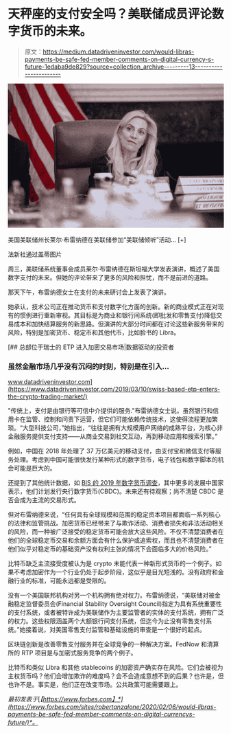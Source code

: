 # 天秤座的支付安全吗？美联储成员评论数字货币的未来。

> 原文：<https://medium.datadriveninvestor.com/would-libras-payments-be-safe-fed-member-comments-on-digital-currency-s-future-1edaba9de829?source=collection_archive---------13----------------------->

![](img/1454ae4cdf33544d3e051570c0a4de65.png)

美国美联储州长莱尔·布雷纳德在美联储参加“美联储倾听”活动… [+]

法新社通过盖蒂图片

周三，美联储系统董事会成员莱尔·布雷纳德在斯坦福大学发表演讲，概述了美国数字支付的未来。但她的评论带来了更多的风险和担忧，而不是前进的道路。

那天下午，布雷纳德女士在支付的未来研讨会上发表了演讲。

她承认，技术公司正在推动货币和支付数字化方面的创新。新的商业模式正在对现有的惯例进行重新审视。其目标是为商业和银行间系统(即批发和零售支付)降低交易成本和加快结算服务的新思路。但演讲的大部分时间都在讨论这些新服务带来的风险，特别是加密货币、稳定币和其他代币，比如脸书的 Libra。

[](https://www.datadriveninvestor.com/2019/03/10/swiss-based-etp-enters-the-crypto-trading-market/) [## 总部位于瑞士的 ETP 进入加密交易市场|数据驱动的投资者

### 虽然金融市场几乎没有沉闷的时刻，特别是在引入…

www.datadriveninvestor.com](https://www.datadriveninvestor.com/2019/03/10/swiss-based-etp-enters-the-crypto-trading-market/) 

"传统上，支付是由银行等可信中介提供的服务."布雷纳德女士说。虽然银行和信用卡在监管、控制和问责下运营，但它们可能依赖传统技术，这使得流程更加繁琐。“大型科技公司，”她指出，“往往是拥有大规模用户网络的成熟平台，为核心非金融服务提供支付支持——从商业交易到社交互动，再到移动应用和搜索引擎。”

例如，中国在 2018 年处理了 37 万亿美元的移动支付，由支付宝和微信支付等服务处理。考虑到中国可能很快发行某种形式的数字货币，电子钱包和数字脚本的机会可能是巨大的。

还提到了其他统计数据，如 [BIS 的 2019 年数字货币调查](https://www.forbes.com/sites/robertanzalone/2020/01/26/bis-survey-suggests-that-developing-economies-could-issue-digital-currencies/#ad55d902a083)，其中更多的发展中国家表示，他们计划发行央行数字货币(CBDC)。未来还有待观察；尚不清楚 CBDC 是否会成为主流的交易形式。

但对布雷纳德来说，“任何具有全球规模和范围的稳定资本项目都面临一系列核心的法律和监管挑战。加密货币已经带来了与欺诈活动、消费者损失和非法活动相关的风险，而一种被广泛接受的稳定货币可能会放大这些风险。不仅不清楚消费者在他们的全球稳定币交易和余额方面会有什么保护或追索权，而且也不清楚消费者在他们似乎对稳定币的基础资产没有权利主张的情况下会面临多大的价格风险。”

比特币缺乏主流接受度被认为是 crypto 未能代表一种新形式货币的一个例子。如果不考虑加密作为一个行业仍处于起步阶段，这似乎是目光短浅的。没有政府和金融行业的标准，可能永远都是受限的。

没有一个美国联邦机构对另一个机构拥有绝对权力。布雷纳德说，“美联储对被金融稳定监督委员会(Financial Stability Oversight Council)指定为具有系统重要性的支付系统，或者被特许成为美联储作为主要监管者的实体的支付系统，拥有广泛的权力。这些权限涵盖两个大额银行间支付系统，但迄今为止没有零售支付系统。”她接着说，对美国零售支付监管和基础设施的审查是一个很好的起点。

区块链创新是改善零售支付服务并在全球竞争的一种解决方案。FedNow 和清算所的 RTP 项目是与加密式服务竞争的两个例子。

比特币和类似 Libra 和其他 stablecoins 的加密资产确实存在风险。它们会被视为主权货币吗？他们会增加欺诈的难度吗？会不会造成意想不到的后果？也许是，但也许不是。事实是，他们正在改变市场。公共政策可能需要跟上。

*最初发表于*[*【https://www.forbes.com】*](https://www.forbes.com/sites/robertanzalone/2020/02/06/would-libras-payments-be-safe-fed-member-comments-on-digital-currencys-future/)*。*